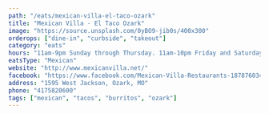 ```yaml
---
path: "/eats/mexican-villa-el-taco-ozark"
title: "Mexican Villa - El Taco Ozark"
image: "https://source.unsplash.com/0yBO9-jib0s/400x300"
orderops: ["dine-in", "curbside", "takeout"]
category: "eats"
hours: "11am-9pm Sunday through Thursday. 11am-10pm Friday and Saturday"
eatsType: "Mexican"
website: "http://www.mexicanvilla.net/"
facebook: "https://www.facebook.com/Mexican-Villa-Restaurants-187876034583427"
address: "1595 West Jackson, Ozark, MO"
phone: "4175820600"
tags: ["mexican", "tacos", "burritos", "ozark"]
---
```

